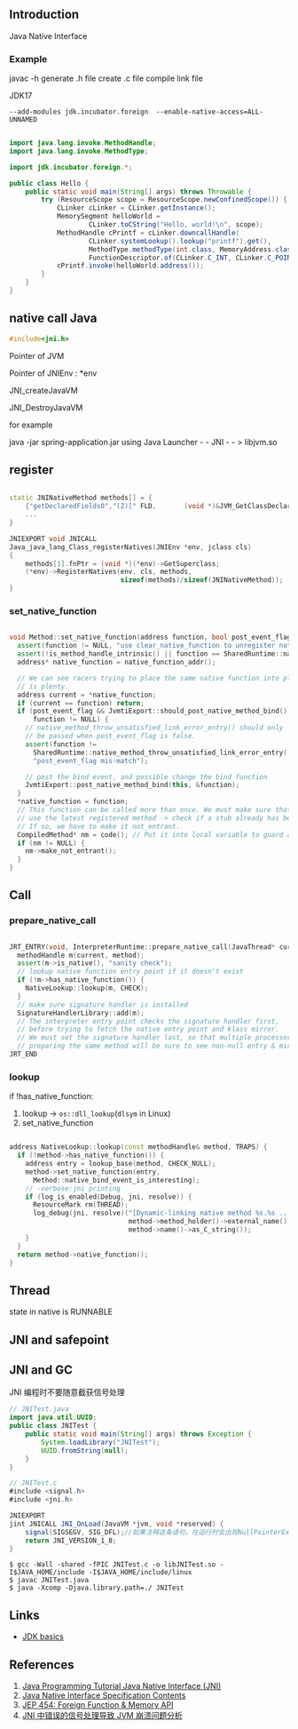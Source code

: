 ## Introduction

Java Native Interface


### Example

javac -h generate .h file
create .c file
compile link file


JDK17
```
--add-modules jdk.incubator.foreign  --enable-native-access=ALL-UNNAMED
```

```java

import java.lang.invoke.MethodHandle;
import java.lang.invoke.MethodType;

import jdk.incubator.foreign.*;

public class Hello {
    public static void main(String[] args) throws Throwable {
        try (ResourceScope scope = ResourceScope.newConfinedScope()) {
            CLinker cLinker = CLinker.getInstance();
            MemorySegment helloWorld =
                    CLinker.toCString("Hello, world!\n", scope);
            MethodHandle cPrintf = cLinker.downcallHandle(
                    CLinker.systemLookup().lookup("printf").get(),
                    MethodType.methodType(int.class, MemoryAddress.class),
                    FunctionDescriptor.of(CLinker.C_INT, CLinker.C_POINTER));
            cPrintf.invoke(helloWorld.address());
        }
    }
}
```

## native call Java

```c
#include<jni.h>
```

Pointer of JVM

Pointer of JNIEnv : *env

JNI_createJavaVM

JNI_DestroyJavaVM

for example

java -jar spring-application.jar  using Java Launcher   - -   JNI - - > libjvm.so

## register

```cpp

static JNINativeMethod methods[] = {
    {"getDeclaredFields0","(Z)[" FLD,       (void *)&JVM_GetClassDeclaredFields},
    ...
}

JNIEXPORT void JNICALL
Java_java_lang_Class_registerNatives(JNIEnv *env, jclass cls)
{
    methods[1].fnPtr = (void *)(*env)->GetSuperclass;
    (*env)->RegisterNatives(env, cls, methods,
                            sizeof(methods)/sizeof(JNINativeMethod));
}
```

### set_native_function

```cpp

void Method::set_native_function(address function, bool post_event_flag) {
  assert(function != NULL, "use clear_native_function to unregister natives");
  assert(!is_method_handle_intrinsic() || function == SharedRuntime::native_method_throw_unsatisfied_link_error_entry(), "");
  address* native_function = native_function_addr();

  // We can see racers trying to place the same native function into place. Once
  // is plenty.
  address current = *native_function;
  if (current == function) return;
  if (post_event_flag && JvmtiExport::should_post_native_method_bind() &&
      function != NULL) {
    // native_method_throw_unsatisfied_link_error_entry() should only
    // be passed when post_event_flag is false.
    assert(function !=
      SharedRuntime::native_method_throw_unsatisfied_link_error_entry(),
      "post_event_flag mis-match");

    // post the bind event, and possible change the bind function
    JvmtiExport::post_native_method_bind(this, &function);
  }
  *native_function = function;
  // This function can be called more than once. We must make sure that we always
  // use the latest registered method -> check if a stub already has been generated.
  // If so, we have to make it not_entrant.
  CompiledMethod* nm = code(); // Put it into local variable to guard against concurrent updates
  if (nm != NULL) {
    nm->make_not_entrant();
  }
}
```

## Call

### prepare_native_call

```cpp

JRT_ENTRY(void, InterpreterRuntime::prepare_native_call(JavaThread* current, Method* method))
  methodHandle m(current, method);
  assert(m->is_native(), "sanity check");
  // lookup native function entry point if it doesn't exist
  if (!m->has_native_function()) {
    NativeLookup::lookup(m, CHECK);
  }
  // make sure signature handler is installed
  SignatureHandlerLibrary::add(m);
  // The interpreter entry point checks the signature handler first,
  // before trying to fetch the native entry point and klass mirror.
  // We must set the signature handler last, so that multiple processors
  // preparing the same method will be sure to see non-null entry & mirror.
JRT_END
```

### lookup

if !has_native_function:

1. lookup -> `os::dll_lookup`(`dlsym` in Linux)
2. set_native_function

```cpp

address NativeLookup::lookup(const methodHandle& method, TRAPS) {
  if (!method->has_native_function()) {
    address entry = lookup_base(method, CHECK_NULL);
    method->set_native_function(entry,
      Method::native_bind_event_is_interesting);
    // -verbose:jni printing
    if (log_is_enabled(Debug, jni, resolve)) {
      ResourceMark rm(THREAD);
      log_debug(jni, resolve)("[Dynamic-linking native method %s.%s ... JNI]",
                              method->method_holder()->external_name(),
                              method->name()->as_C_string());
    }
  }
  return method->native_function();
}
```

## Thread

state in native is RUNNABLE

## JNI and safepoint

## JNI and GC







JNI 编程时不要随意截获信号处理

```java
// JNITest.java
import java.util.UUID;
public class JNITest {
    public static void main(String[] args) throws Exception {
        System.loadLibrary("JNITest");
        UUID.fromString(null);
    }
}

// JNITest.c
#include <signal.h>
#include <jni.h>

JNIEXPORT
jint JNICALL JNI_OnLoad(JavaVM *jvm, void *reserved) {
    signal(SIGSEGV, SIG_DFL);//如果注释这条语句，在运行时会出现NullPointerExcetpion异常
    return JNI_VERSION_1_8;
}
```





```shell
$ gcc -Wall -shared -fPIC JNITest.c -o libJNITest.so -I$JAVA_HOME/include -I$JAVA_HOME/include/linux
$ javac JNITest.java
$ java -Xcomp -Djava.library.path=./ JNITest
```





## Links

- [JDK basics](/docs/CS/Java/JDK/Basic/Basic.md)

## References

1. [Java Programming Tutorial Java Native Interface (JNI)](https://www3.ntu.edu.sg/home/ehchua/programming/java/JavaNativeInterface.html)
2. [Java Native Interface Specification Contents](https://docs.oracle.com/en/java/javase/11/docs/specs/jni/index.html)
3. [JEP 454: Foreign Function & Memory API](https://openjdk.java.net/jeps/454)
4. [JNI 中错误的信号处理导致 JVM 崩溃问题分析](https://mp.weixin.qq.com/s?__biz=MzkyMjYzNjU0Ng==&mid=2247507047&idx=1&sn=fc1a4942877f4197653f0e0c031070c5&source=41#wechat_redirect)
